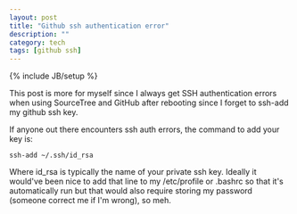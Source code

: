```yaml
---
layout: post
title: "Github ssh authentication error"
description: ""
category: tech
tags: [github ssh]
---
```

{% include JB/setup %}

This post is more for myself since I always get SSH authentication errors
when using SourceTree and GitHub after rebooting since I forget to ssh-add my github ssh key.

If anyone out there encounters ssh auth errors, the command to add
your key is:

<pre>
<code class="bash">ssh-add ~/.ssh/id_rsa</code>
</pre>

Where id_rsa is typically the name of your private ssh key. Ideally it would've
been nice to add that line to my /etc/profile or .bashrc so that it's
automatically run but that would also require storing my password (someone
correct me if I'm wrong), so meh.